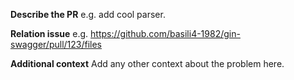 **Describe the PR**
e.g. add cool parser.

**Relation issue**
e.g. https://github.com/basili4-1982/gin-swagger/pull/123/files

**Additional context**
Add any other context about the problem here.
